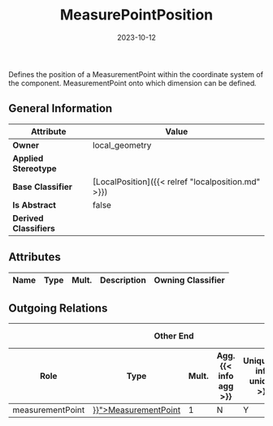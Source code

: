 ﻿---
title: MeasurePointPosition
toc: false
type: specs
date: "2023-10-12"
draft: false
specification: VEC
version: 2.1.0
documentType: "Recommendation"
elementType: Class
classes:
  - MeasurePointPosition
menu_name: vec-2.1.0
---
<p> Defines the position of a MeasurementPoint within the coordinate system of the component. MeasurementPoint onto which dimension can be defined<i>.</i>      </p>

## General Information

| Attribute               | Value |
|-------------------------|-------|
| **Owner**               | local_geometry |
| **Applied Stereotype**  |   |
| **Base Classifier**     | [LocalPosition]({{< relref "localposition.md" >}})<br/>  |
| **Is Abstract**         | false |
| **Derived Classifiers** |   |

## Attributes
|  Name  |  Type  |  Mult.  |  Description  |  Owning Classifier  |
|--------|--------|---------|---------------|--------------|

## Outgoing Relations
<table>
    <thead>
        <tr>
           <th colspan="6">Other End</th>
           <th colspan="1">This End</th>
           <th colspan="1">General</th>
        </tr>
        <tr>
           <th>Role</th>
           <th>Type</th>
           <th>Mult.</th>
           <th>Agg.{{< info agg >}}</th>
           <th>Unique{{< info unique >}}</th>
           <th>Ordered{{< info ordered >}}</th>
           <th>Mult.</th>
           <th>Description</th>
        </tr>
    <thead>
    <tbody>
    <tr>
        <td>measurementPoint</td>
        <td><a href="{{< relref "measurementpoint.md" >}}">MeasurementPoint</a></td>
        <td>1</td>
        <td>N</td>
        <td>Y</td>
        <td>N</td>
        <td>0..*</td>
        <td></td>
    </tr>
    </tbody>
</table>




